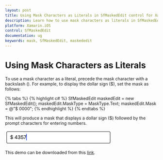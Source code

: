 ```yaml
---
layout: post
title: Using Mask Characters as Literals in SfMaskedEdit control for Xamarin.iOS platform
description: Learn how to use mask characters as literals in SfMaskedEdit control for Xamarin.iOS platform
platform: Xamarin.iOS
control: SfMaskedEdit
documentation: ug 
keywords: mask, SfMaskedEdit, maskededit
---
```


# Using Mask Characters as Literals

To use a mask character as a literal, precede the mask character with a backslash (\). For example, to display the dollar sign ($), set the mask as follows:

{% tabs %}
{% highlight c# %}
SfMaskedEdit maskedEdit = new SfMaskedEdit();
maskedEdit.MaskType = MaskType.Text;
maskedEdit.Mask = @"\$ 0000";
{% endhighlight %}
{% endtabs %}

This will produce a mask that displays a dollar sign ($) followed by the prompt characters for entering numbers.

![](SfMaskedEditImages/maskasliteral.png)

This demo can be downloaded from this [link](http://files2.syncfusion.com/Xamarin.iOS/Samples/MaskedEdit_UsingMaskCharactersAsLiterals.zip).
